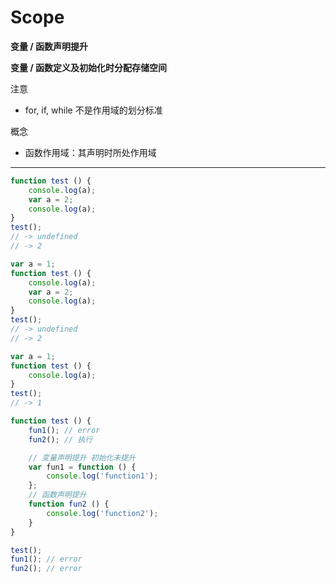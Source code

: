 # Scope #

__变量 / 函数声明提升__

__变量 / 函数定义及初始化时分配存储空间__

注意
- for, if, while 不是作用域的划分标准

概念
+ 函数作用域：其声明时所处作用域

*****

```javascript
function test () {
    console.log(a);
    var a = 2;
    console.log(a);
}
test();
// -> undefined
// -> 2
```
```javascript
var a = 1;
function test () {
    console.log(a);
    var a = 2;
    console.log(a); 
}
test();
// -> undefined 
// -> 2
```
```javascript
var a = 1;
function test () {
    console.log(a); 
}
test();
// -> 1
```
```javascript
function test () {
    fun1(); // error
    fun2(); // 执行

    // 变量声明提升 初始化未提升
    var fun1 = function () {
        console.log('function1');
    };
    // 函数声明提升
    function fun2 () {
        console.log('function2');
    }
}

test();
fun1(); // error
fun2(); // error
```